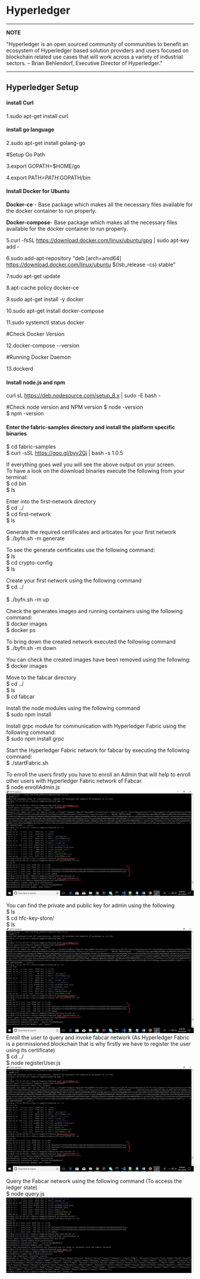 

Hyperledger 
========

---
**NOTE**

 "Hyperledger is an open sourced community of communities to benefit an ecosystem of Hyperledger based solution providers and users focused on blockchain related use cases that will work across a variety of industrial sectors.
  – Brian Behlendorf, Executive Director of Hyperledger." 
 
---

## Hyperledger Setup

#### install Curl

1.sudo apt-get install curl

#### install go language

2.sudo apt-get install golang-go <br />

#Setup Go Path <br />

3.export GOPATH=$HOME/go <br />

4.export PATH=$PATH:$GOPATH/bin <br />

#### Install Docker for Ubuntu

 **Docker-ce** - Base package which makes all the necessary files available for the docker container to run properly. <br />
 
 **Docker-compose**- Base package which makes all the necessary files available for the docker container to run properly. <br />
 

5.curl -fsSL https://download.docker.com/linux/ubuntu/gpg | sudo apt-key add - 

 
6.sudo add-apt-repository "deb [arch=amd64] https://download.docker.com/linux/ubuntu $(lsb_release -cs) stable"

 
7.sudo apt-get update

 
8.apt-cache policy docker-ce

  
9.sudo apt-get install -y docker

 
10.sudo apt-get install docker-compose

 
11.sudo systemctl status docker
  
  
#Check Docker Version

12.docker-compose --version

#Running Docker Daemon

13.dockerd

#### Install node.js and npm <br />

curl sL https://deb.nodesource.com/setup_8.x | sudo -E bash - <br />

#Check node version and NPM version
$ node -version <br />
$ npm -version <br />

####  Enter the fabric-samples directory and install the platform specific binaries
$ cd fabric-samples <br />
$ curl -sSL https://goo.gl/byy2Qj | bash -s 1.0.5 <br />

If everything goes well you will see the above output on your screen. <br />
To have a look on the download binaries execute the following from your terminal: <br />
$ cd bin <br />
$ ls <br />

Enter into the first-network directory <br />
$ cd ../ <br />
$ cd first-network <br />
$ ls <br />

Generate the required certificates and articates for your first network <br />
$ ./byfn.sh -m generate <br />

To see the generate certificates use the following command: <br />
$ ls <br />
$ cd crypto-config <br />
$ ls <br />

Create your first network using the following command <br />
$ cd ../ <br /> <br />
$ ./byfn.sh -m up <br />

Check the generates images and running containers using the following command: <br />
$ docker images <br />
$ docker ps <br />

To bring down the created network executed the following command <br />
$ ./byfn.sh -m down <br />

You can check the created images have been removed using the following: <br />
$ docker images <br />

 Move to the fabcar directory <br />
$ cd ../ <br />
$ ls <br />
$ cd fabcar <br />

 Install the node modules using the following command <br />
$ sudo npm install <br />

Install grpc module for communication with Hyperledger Fabric using the following command: <br />
$ sudo npm install grpc <br />

Start the Hyperledger Fabric network for fabcar by executing the following command: <br />
$ ./startFabric.sh <br />

To enroll the users firstly you have to enroll an Admin that will help to enroll other users with
Hyperledger Fabric network of Fabcar. <br />
$ node enrollAdmin.js <br />
![enrolladmin first then add register user](https://github.com/blockchain-maker/blockchain-maker.github.io/blob/master/assets/images/enrolljs.jpg)

You can find the private and public key for admin using the following <br />
$ ls <br />
$ cd hfc-key-store/ <br />
$ ls <br />
![enter image description here](https://github.com/blockchain-maker/blockchain-maker.github.io/blob/master/assets/images/enrolljs.jpg)
Enroll the user to query and invoke fabcar network (As Hyperledger Fabric is a permissioned
blockchain that is why firstly we have to register the user using its certificate) <br />
$ cd ../ <br />
$ node registerUser.js <br />
![enter image description here](https://github.com/blockchain-maker/blockchain-maker.github.io/blob/master/assets/images/enrolljs.jpg)

Query the Fabcar network using the following command (To access the ledger state) <br />
$ node query.js <br />
![enter image description here](https://github.com/blockchain-maker/blockchain-maker.github.io/blob/master/assets/images/queryjs.jpg)
